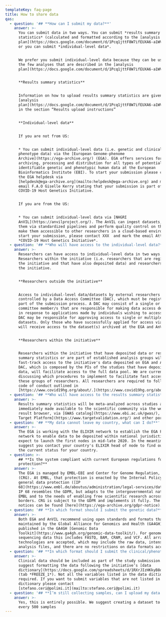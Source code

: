 ```yaml
---
templateKey: faq-page
title: How to share data
qas:
  - question: '## **How can I submit my data?**'
    answer: >-
      You can submit data in two ways. You can submit *results summary
      statistics* (calculated and formatted according to the [analysis
      plan](https://docs.google.com/document/d/1Pcq1jttF8W7ifEUXA6-a1WVMsUyEoAybS6IqvuP-Uv8/edit?usp=sharing))
      or you can submit *individual-level data*.


      We prefer you submit individual-level data because they can be used beyond
      the few analyses that are described in the [analysis
      plan](https://docs.google.com/document/d/1Pcq1jttF8W7ifEUXA6-a1WVMsUyEoAybS6IqvuP-Uv8/edit?usp=sharing).


      **Results summary statistics**


      Information on how to upload results summary statistics are given in the
      [analysis
      plan](https://docs.google.com/document/d/1Pcq1jttF8W7ifEUXA6-a1WVMsUyEoAybS6IqvuP-Uv8/edit?usp=sharing)
      in the section “Results upload instructions”


      **Individual-level data**


      If you are not from US:


      * You can submit individual-level data (i.e. genetic and clinical
      phenotype data) via the [European Genome-phenome
      Archive](https://ega-archive.org/) (EGA). EGA offers services for
      archiving, processing and distribution for all types of potentially
      identifiable genetic and phenotypic human data at the European
      Bioinformatics Institute (EBI). To start your submission please contact
      the EGA helpdesk via
      [helpdesk@ega-archive.org](mailto:helpdesk@ega-archive.org) and mark the
      email F.A.O Giselle Kerry stating that your submission is part of the
      COVID-19 Host Genetics Initiative.


      If you are from the US:


      * You can submit individual-level data via [NHGRI
      AnVIL](https://anvilproject.org/). The AnVIL can ingest datasets, process
      them via standardized pipelines and perform quality control on them, and
      make them accessible to other researchers in a cloud-based environment. To
      start your submission, please contact XXX  and mark the email Attn:
      *COVID-19 Host Genetics Initiative*.
  - question: '## **Who will have access to the individual-level data?**'
    answer: >-
      Researchers can have access to individual-level data in two ways.
      Researchers within the initiative (i.e. researchers that are registered to
      the initiative and that have also deposited data) and researchers outside
      the initiative.


      **Researchers outside the initiative**


      Access to individual-level data/datasets by external researchers is
      controlled by a Data Access Committee (DAC), which must be registered as
      part of the submission process. A DAC may consist of a single or several
      committee member/s that are responsible for making data access decisions
      in response to applications made by individuals wishing to access data. A
      DAC may be responsible for approving access to single or multiple
      datasets. Only those who have successfully applied for access via the DAC
      will receive access to the dataset(s) archived at the EGA and AnVIL.


      **Researchers within the initiative**


      Researchers within the initiative that have deposited data or results
      summary statistics or are part of established analysis groups will have
      fast-track access to the initiative's data deposited on EGA and AnVIL. The
      DAC, which is composed by the PIs of the studies that have deposited the
      data, will facilitate access to the full data pool. We are currently
      discussing which procedures to implement to facilitate fast access to
      these groups of researchers. All researchers are required to follow the
      code of conduct outlined in
      [https://www.covid19hg.org/about/.](https://www.covid19hg.org/about/)
  - question: '## **Who will have access to the results summary statistics?**'
    answer: >-
      Results summary statistics will be meta-analyzed across studies and
      immediately made available to the scientific community via the website
      result browser, via [GWAS catalog](https://www.ebi.ac.uk/gwas/), [Open
      Target Platform](https://www.targetvalidation.org/) and other portals.
  - question: '## **My data cannot leave my country, what can I do?**'
    answer: >-
      The EGA is working with the ELIXIR network to establish the EGA Federation
      network to enable data to be deposited within national jurisdictions. We
      expect to launch the first nodes in mid-late 2020. In the meantime, we
      suggest you contact your country's ELIXIR head of node to find out about
      the current status for your country.
  - question: >-
      ## **Is the system compliant with current European regulations for data
      protection?**
    answer: >-
      The EGA is managed by EMBL-EBI and Center for Genome Regulation, Barcelona
      (CRG). At EMBL, that protection is enacted by the Internal Policy 68 on
      general data protection ([IP
      68](https://www.embl.de/aboutus/administration/legal-services/data-protection/IP68-Data-Protection-EN-18052018.pdf)).
      IP 68 resembles the GDPR, but adapts to the intergovernmental nature of
      EMBL and to the needs of enabling free scientific research across national
      borders. CRG is subject to the GDPR and implements it fully. The EGA GDPR
      notices can be found [here](https://ega-archive.org/gdpr-notice).
  - question: '## **In which format should I submit the genetic data?**'
    answer: >-
      Both EGA and AnVIL recommend using open standards and formats that are
      maintained by the Global Alliance for Genomics and Health (GA4GH),
      published in the GA4GH [Genomic Data
      Toolkit](https://www.ga4gh.org/genomic-data-toolkit/). For genome
      sequencing data this includes FASTQ, BAM, CRAM, and VCF. All array-based
      technologies are accepted, which may include the raw data, intensity and
      analysis files, and there are no restrictions on data formats accepted.
  - question: '## **In which format should I submit the clinical/phenotype data ?**'
    answer: >-
      Clinical data should be included as part of the study submission. We
      suggest formatting the data following the initiative’s [data
      dictionary](https://docs.google.com/spreadsheets/d/1RXrJIzHKkyB8qx5tHLQjcBioiDAOrQ3odAuqMS3pUUI/edit?usp=sharing)
      (tab *FREEZE_1*). Not all the variables listed in the data dictionary are
      required. If you want to submit variables that are not listed in the data
      dictionary please contact
      [stefano.ceri@polimi.it](mailto:stefano.ceri@polimi.it)
  - question: '## **I’m still collecting samples, can I upload my data in batches?**'
    answer: >-
      Yes, this is entirely possible. We suggest creating a dataset to submit
      every 500 samples
---
```

